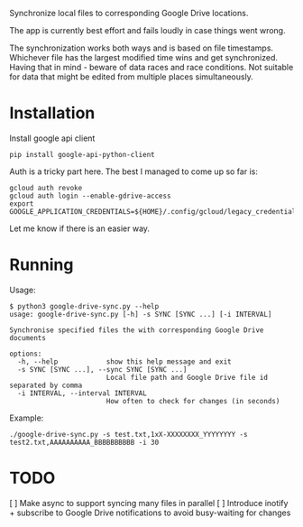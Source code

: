 Synchronize local files to corresponding Google Drive locations.

The app is currently best effort and fails loudly in case things went wrong.

The synchronization works both ways and is based on file timestamps. Whichever file has the largest modified time wins and get synchronized. Having that in mind - beware of data races and race conditions. Not suitable for data that might be edited from multiple places simultaneously.

Installation
============

Install google api client
```
pip install google-api-python-client
```

Auth is a tricky part here. The best I managed to come up so far is:
```
gcloud auth revoke
gcloud auth login --enable-gdrive-access
export GOOGLE_APPLICATION_CREDENTIALS=${HOME}/.config/gcloud/legacy_credentials/<email>/adc.json
```
Let me know if there is an easier way.

Running
=======

Usage:
```
$ python3 google-drive-sync.py --help
usage: google-drive-sync.py [-h] -s SYNC [SYNC ...] [-i INTERVAL]

Synchronise specified files the with corresponding Google Drive documents

options:
  -h, --help            show this help message and exit
  -s SYNC [SYNC ...], --sync SYNC [SYNC ...]
                        Local file path and Google Drive file id separated by comma
  -i INTERVAL, --interval INTERVAL
                        How often to check for changes (in seconds)
```

Example:
```
./google-drive-sync.py -s test.txt,1xX-XXXXXXXX_YYYYYYYY -s test2.txt,AAAAAAAAAA_BBBBBBBBBB -i 30
```

TODO
====

[ ] Make async to support syncing many files in parallel
[ ] Introduce inotify + subscribe to Google Drive notifications to avoid busy-waiting for changes
